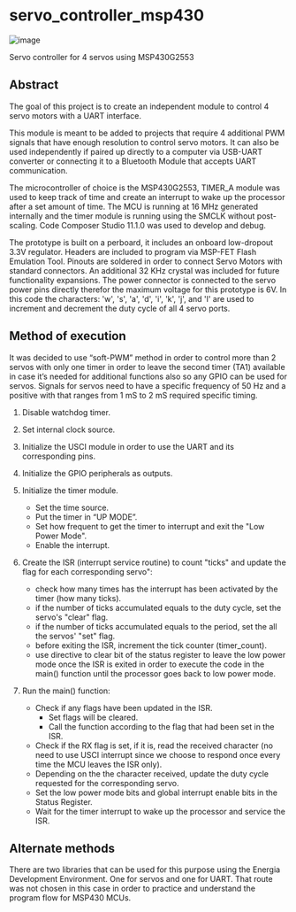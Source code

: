 # servo_controller_msp430
![image](https://user-images.githubusercontent.com/86902176/174351745-566496b7-6b94-4d67-b228-3ee8d65ea0e0.png)

Servo controller for 4 servos using MSP430G2553
## Abstract
The goal of this project is to create an independent module to control 4 servo motors with a UART interface. 

This module is meant to be added to projects that require 4 additional PWM signals that have enough resolution to control servo motors. It can also be used independently if paired up directly to a computer via USB-UART converter or connecting it to a Bluetooth Module that accepts UART communication. 

The microcontroller of choice is the MSP430G2553, TIMER_A module was used to keep track of time and create an interrupt to wake up the processor after a set amount of time. The MCU is running at 16 MHz generated internally and the timer module is running using the SMCLK without post-scaling. Code Composer Studio 11.1.0 was used to develop and debug. 

The prototype is built on a perboard, it includes an onboard low-dropout 3.3V regulator. Headers are included to program via MSP-FET Flash Emulation Tool. Pinouts are soldered in order to connect Servo Motors with standard connectors. An additional 32 KHz crystal was included for future functionality expansions. The power connector is connected to the servo power pins directly therefor the maximum voltage for this prototype is 6V. In this code the characters: 'w', 's', 'a', 'd', 'i', 'k', 'j', and 'l' are used to increment and decrement the duty cycle of all 4 servo ports.  

## Method of execution
It was decided to use “soft-PWM” method in order to control more than 2 servos with only one timer in order to leave the second timer (TA1) available in case it’s needed for additional functions also so any GPIO can be used for servos. Signals for servos need to have a specific frequency of 50 Hz and a positive with that ranges from 1 mS to 2 mS required specific timing. 

1. Disable watchdog timer.
2. Set internal clock source.
3. Initialize the USCI module in order to use the UART and its corresponding pins.
4. Initialize the GPIO peripherals as outputs.
5. Initialize the timer module.
    - Set the time source.
    - Put the timer in “UP MODE”.
    - Set how frequent to get the timer to interrupt and exit the "Low Power Mode".
    - Enable the interrupt.

6. Create the ISR (interrupt service routine) to count "ticks" and update the flag for each corresponding servo":
    - check how many times has the interrupt has been activated by the timer (how many ticks).
    - if the number of ticks accumulated equals to the duty cycle, set the servo's "clear" flag.
    - if the number of ticks accumulated equals to the period, set the all the servos' "set" flag.
    - before exiting the ISR, increment the tick counter (timer_count).
    - use directive to clear bit of the status register to leave the low power mode once the ISR is exited in order to execute the code in the main() function until the processor goes back to low power mode.
8. Run the main() function:
    - Check if any flags have been updated in the ISR.
      - Set flags will be cleared.
      - Call the function according to the flag that had been set in the ISR. 
    - Check if the RX flag is set, if it is, read the received character (no need to use USCI interrupt since we choose to respond once every time the MCU leaves the ISR only).
    - Depending on the the character received, update the duty cycle requested for the corresponding servo. 
    - Set the low power mode bits and global interrupt enable bits in the Status Register. 
    - Wait for the timer interrupt to wake up the processor and service the ISR. 

## Alternate methods
There are two libraries that can be used for this purpose using the Energia Development Environment. One for servos and one for UART. That route was not chosen in this case in order to practice and understand the program flow for MSP430 MCUs.
